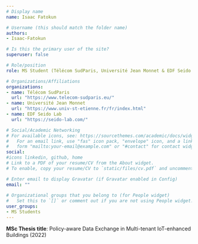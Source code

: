 ```yaml
---
# Display name
name: Isaac Fatokun

# Username (this should match the folder name)
authors:
- Isaac-Fatokun

# Is this the primary user of the site?
superuser: false

# Role/position
role: MS Student (Télécom SudParis, Université Jean Monnet & EDF Seido Lab)

# Organizations/Affiliations
organizations:
- name: Télécom SudParis
  url: "https://www.telecom-sudparis.eu/"
- name: Université Jean Monnet
  url: "https://www.univ-st-etienne.fr/fr/index.html"
- name: EDF Seido Lab
  url: "https://seido-lab.com/"  

# Social/Academic Networking
# For available icons, see: https://sourcethemes.com/academic/docs/widgets/#icons
#   For an email link, use "fas" icon pack, "envelope" icon, and a link in the
#   form "mailto:your-email@example.com" or "#contact" for contact widget.
social:
#icons linkedin, github, home
# Link to a PDF of your resume/CV from the About widget.
# To enable, copy your resume/CV to `static/files/cv.pdf` and uncomment the lines below.  

# Enter email to display Gravatar (if Gravatar enabled in Config)
email: ""
  
# Organizational groups that you belong to (for People widget)
#   Set this to `[]` or comment out if you are not using People widget.  
user_groups:
- MS Students
---
```


**MSc Thesis title**: Policy-aware Data Exchange in Multi-tenant IoT-enhanced Buildings (2022)
